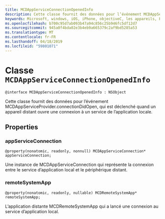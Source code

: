 ```yaml
---
title: MCDAppServiceConnectionOpenedInfo
description: Cette classe fournit des données pour l’événement MCDAppServiceProvider.connectionDidOpen, qui est déclenché quand un appareil distant ouvre une connexion à un service de l’application locale.
keywords: Microsoft, windows, iOS, iPhone, objectiveC, les appareils, Project Rome connectés
ms.openlocfilehash: b700c95d7ab093b47a94c856c25b946fc5df12d7
ms.sourcegitcommit: 945a0f4bda02e3b4eb9a665379c2af9bd5285a53
ms.translationtype: MT
ms.contentlocale: fr-FR
ms.lasthandoff: 04/18/2019
ms.locfileid: "59801071"
---
```

# <a name="class-mcdappserviceconnectionopenedinfo"></a>Classe `MCDAppServiceConnectionOpenedInfo` 

```
@interface MCDAppServiceConnectionOpenedInfo : NSObject
```  

Cette classe fournit des données pour l’événement MCDAppServiceProvider.connectionDidOpen, qui est déclenché quand un appareil distant ouvre une connexion à un service de l’application locale.

## <a name="properties"></a>Properties

### <a name="appserviceconnection"></a>appServiceConnection
`@property(nonatomic, readonly, nonnull) MCDAppServiceConnection* appServiceConnection;`

Une instance de MCDAppServiceConnection qui représente la connexion entre le service d’application local et le périphérique distant.

### <a name="remotesystemapp"></a>remoteSystemApp
`@property(nonatomic, readonly, nullable) MCDRemoteSystemApp* remoteSystemApp;`

L’application distante MCDRemoteSystemApp qui a lancé une connexion au service d’application local.